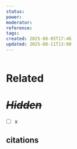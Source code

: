 ```yaml
---
status: 
power: 
moderator: 
reference: 
tags: 
created: 2025-08-05T17:46
updated: 2025-08-11T13:00
---
```

```table-of-contents
```

# Related

# 

# *~~Hidden~~*
- [ ] x

## citations